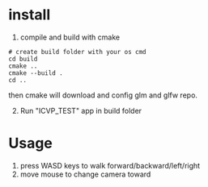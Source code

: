 # install

1. compile and build with cmake

```shell
# create build folder with your os cmd
cd build
cmake ..
cmake --build .
cd ..
```

then cmake will download and config glm and glfw repo.

2. Run "ICVP_TEST" app in build folder

# Usage

1. press WASD keys to walk forward/backward/left/right
2. move mouse to change camera toward
